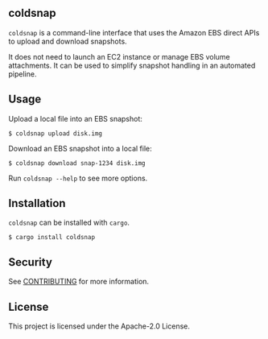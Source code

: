 coldsnap
--------
`coldsnap` is a command-line interface that uses the Amazon EBS direct APIs to upload and download snapshots.

It does not need to launch an EC2 instance or manage EBS volume attachments.
It can be used to simplify snapshot handling in an automated pipeline.

## Usage

Upload a local file into an EBS snapshot:
```
$ coldsnap upload disk.img
```

Download an EBS snapshot into a local file:
```
$ coldsnap download snap-1234 disk.img
```

Run `coldsnap --help` to see more options.

## Installation
`coldsnap` can be installed with `cargo`.
```
$ cargo install coldsnap
```

## Security

See [CONTRIBUTING](CONTRIBUTING.md#security-issue-notifications) for more information.

## License

This project is licensed under the Apache-2.0 License.

